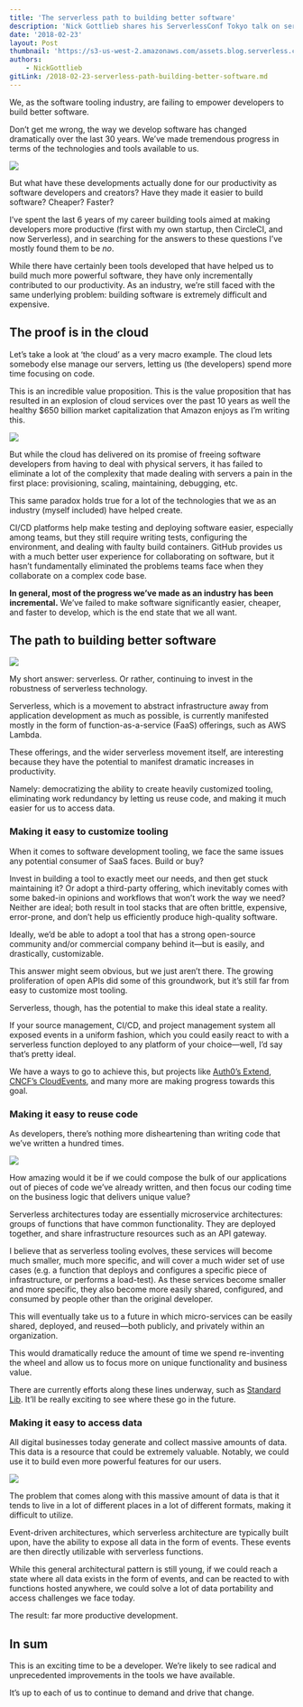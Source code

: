 ```yaml
---
title: 'The serverless path to building better software'
description: 'Nick Gottlieb shares his ServerlessConf Tokyo talk on serverless, the state of software, and ways to accelerate productivity.'
date: '2018-02-23'
layout: Post
thumbnail: 'https://s3-us-west-2.amazonaws.com/assets.blog.serverless.com/better+software/devs-thumb.jpeg'
authors:
    - NickGottlieb
gitLink: /2018-02-23-serverless-path-building-better-software.md
---
```


We, as the software tooling industry, are failing to empower developers to build better software. 

Don’t get me wrong, the way we develop software has changed dramatically over the last 30 years. We’ve made tremendous progress in terms of the technologies and tools available to us.

<img src="https://s3-us-west-2.amazonaws.com/assets.blog.serverless.com/better+software/devs.jpeg">

But what have these developments actually done for our productivity as software developers and creators? Have they made it easier to build software? Cheaper? Faster?

I’ve spent the last 6 years of my career building tools aimed at making developers more productive (first with my own startup, then CircleCI, and now Serverless), and in searching for the answers to these questions I’ve mostly found them to be *no*.

While there have certainly been tools developed that have helped us to build much more powerful software, they have only incrementally contributed to our productivity. As an industry, we’re still faced with the same underlying problem: building software is extremely difficult and expensive.

## The proof is in the cloud

Let’s take a look at ‘the cloud’ as a very macro example. The cloud lets somebody else manage our servers, letting us (the developers) spend more time focusing on code.

This is an incredible value proposition. This is the value proposition that has resulted in an explosion of cloud services over the past 10 years as well the healthy $650 billion market capitalization that Amazon enjoys as I’m writing this.

<img src="https://s3-us-west-2.amazonaws.com/assets.blog.serverless.com/better+software/amazon-market-cap2.png">

But while the cloud has delivered on its promise of freeing software developers from having to deal with physical servers, it has failed to eliminate a lot of the complexity that made dealing with servers a pain in the first place: provisioning, scaling, maintaining, debugging, etc.

This same paradox holds true for a lot of the technologies that we as an industry (myself included) have helped create.

CI/CD platforms help make testing and deploying software easier, especially among teams, but they still require writing tests, configuring the environment, and dealing with faulty build containers. GitHub provides us with a much better user experience for collaborating on software, but it hasn’t fundamentally eliminated the problems teams face when they  collaborate on a complex code base. 

**In general, most of the progress we’ve made as an industry has been incremental.** We’ve failed to make software significantly easier, cheaper, and faster to develop, which is the end state that we all want.

## The path to building better software

<img src="https://s3-us-west-2.amazonaws.com/assets.blog.serverless.com/better+software/path.jpeg">

My short answer: serverless. Or rather, continuing to invest in the robustness of serverless technology.

Serverless, which is a movement to abstract infrastructure away from application development as much as possible, is currently manifested mostly in the form of function-as-a-service (FaaS) offerings, such as AWS Lambda.

These offerings, and the wider serverless movement itself, are interesting because they have the potential to manifest dramatic increases in productivity.

Namely: democratizing the ability to create heavily customized tooling, eliminating work redundancy by letting us reuse code, and making it much easier for us to access data.

### Making it easy to customize tooling
When it comes to software development tooling, we face the same issues any potential consumer of SaaS faces. Build or buy?

Invest in building a tool to exactly meet our needs, and then get stuck maintaining it? Or adopt a third-party offering, which inevitably comes with some baked-in opinions and workflows that won’t work the way we need? Neither are ideal; both result in tool stacks that are often brittle, expensive, error-prone, and don’t help us efficiently produce high-quality software.

Ideally, we’d be able to adopt a tool that has a strong open-source community and/or commercial company behind it—but is easily, and drastically, customizable.

This answer might seem obvious, but we just aren’t there. The growing proliferation of open APIs did some of this groundwork, but it’s still far from easy to customize most tooling.

Serverless, though, has the potential to make this ideal state a reality.

If your source management, CI/CD, and project management system all exposed events in a uniform fashion, which you could easily react to with a serverless function deployed to any platform of your choice—well, I’d say that’s pretty ideal.

We have a ways to go to achieve this, but projects like [Auth0’s Extend](https://auth0.com/extend/), [CNCF’s CloudEvents](https://openevents.io/), and many more are making progress towards this goal.	

### Making it easy to reuse code
As developers, there’s nothing more disheartening than writing code that we’ve written a hundred times.

<img src="https://s3-us-west-2.amazonaws.com/assets.blog.serverless.com/better+software/reuse-code.jpeg">

How amazing would it be if we could compose the bulk of our applications out of pieces of code we’ve already written, and then focus our coding time on the business logic that delivers unique value? 

Serverless architectures today are essentially microservice architectures: groups of functions that have common functionality. They are deployed together, and share infrastructure resources such as an API gateway.

I believe that as serverless tooling evolves, these services will become much smaller, much more specific, and will cover a much wider set of use cases (e.g. a function that deploys and configures a specific piece of infrastructure, or performs a load-test). As these services become smaller and more specific, they also become more easily shared, configured, and consumed by people other than the original developer.

This will eventually take us to a future in which micro-services can be easily shared, deployed, and reused—both publicly, and privately within an organization.

This would dramatically reduce the amount of time we spend re-inventing the wheel and allow us to focus more on unique functionality and business value. 

There are currently efforts along these lines underway, such as [Standard Lib](https://stdlib.com/). It’ll be really exciting to see where these go in the future.  

### Making it easy to access data
All digital businesses today generate and collect massive amounts of data. This data is a resource that could be extremely valuable. Notably, we could use it to build even more powerful features for our users.

<img src="https://s3-us-west-2.amazonaws.com/assets.blog.serverless.com/better+software/data2.jpeg">

The problem that comes along with this massive amount of data is that it tends to live in a lot of different places in a lot of different formats, making it difficult to utilize.

Event-driven architectures, which serverless architecture are typically built upon, have the ability to expose all data in the form of events. These events are then directly utilizable with serverless functions.  

While this general architectural pattern is still young, if we could reach a state where all data exists in the form of events, and can be reacted to with functions hosted anywhere, we could solve a lot of data portability and access challenges we face today.

The result: far more productive development.

## In sum
This is an exciting time to be a developer. We’re likely to see radical and unprecedented improvements in the tools we have available.

It’s up to each of us to continue to demand and drive that change. 
